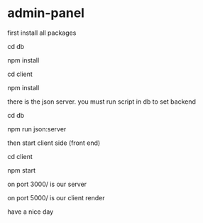 # admin-panel

first install all packages


cd db

npm install

cd client

npm install


there is the json server. you must run script in db to set backend

cd db

npm run json:server


then start client side (front end)


cd client

npm start


on port 3000/ is our server

on port 5000/ is our client render


have a nice day
